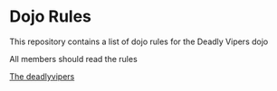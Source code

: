 Dojo Rules
==========

This repository contains a list of dojo rules for the Deadly Vipers dojo

All members should read the rules

[The deadlyvipers](https://github.com/deadlyvipers)

